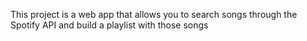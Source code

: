 This project is a web app that allows you to search songs through the Spotify API and build a playlist with those songs

